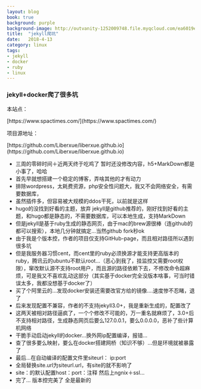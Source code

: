 ```yaml
---
layout: blog
book: true
background: purple
background-image: http://outvanity-1252009748.file.myqcloud.com/ea6019e8feb71a56.jpg
title:  "jekyll爬坑"
date:   2018-4-13
category: linux
tags: 
- jekyll
- docker
- ruby
- linux
---
```


### jekyll+docker爬了很多坑
<p>
本站点：
</p>
<p>
[https://www.spactimes.com/](https://www.spactimes.com/)
</p>
<p>
项目源地址：
</p>
<p>
[https://github.com/Liberxue/liberxue.github.io](https://github.com/Liberxue/liberxue.github.io)
</p>


- 三周的零碎时间＋近两天终于吃鸡了
暂时还没修改内容，h5+MarkDown都是小事了，哈哈
- 首先早就想搭建一个稳定的博客，弄啥其他的才有动力
- 排除wordpress，太耗费资源，php安全性问题大，我又不会网络安全，有需要数据库，
- 虽然插件多，但容易被大规模的ddos干死，以前就是这样
- hugo的没找到好看的主题，放弃
jekyll是github推荐的，刚好找到好看的主题，和hugo都是静态的，不需要数据库，可以本地生成，支持MarkDown
- 但是jekyll是基于ruby生成的静态网页，由于mac的brew源很棒（连github的都可以搜索），本地几分钟就搞定...当然github fork秒ok
- 由于我是个版本控，作者的项目仅支持GitHub-page，而且相对路径所以遇到很多坑
- 但是我服务器习惯cent，而cent里的ruby必须换源才能支持更高版本的ruby，腾讯云的ubuntu不默认root...（恶心到我了，挂监控又需要root权限），窜改默认源不支持root用户，而且源的路径依赖下去，不修改命令超麻烦，可是我又不喜欢乱动这部分（其实基于docker完全没版本啥事，可当时错误太多，我都没想基于docker了）
- 买了个阿里云的...发现docker安装还需要改官方给的镜像....速度惨不忍睹，退了
- 后来发现配置不兼容，作者的不支持jekyll3.0+，我是重新生成的，配置改了
- 这两天被相对路径逼疯了，一个个修改不可能的，万一重名就麻烦了，3.0+后不支持相对路径，生成静态网页后要么127.0.0.1，要么0.0.0.0，恶补了些计算机网络
- 干脆手动启动jekyll的docker...换外网ip配置编译，报错...
- 查了很多要么映射，要么在docker搭建网桥（知识不够）...但是环境就被暴露了
- 最后...在自动编译的配置文件里siteurl： ip:port
- 全局替换site.url为siteurl.url，有site的就不影响了
- site：的默认配置host：port：注释
然后上ngnix＋ssl...
- 完了...
版本控完美了
全是最新的

